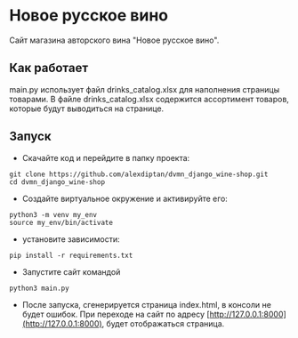 # Новое русское вино

Сайт магазина авторского вина "Новое русское вино".

## Как работает
main.py использует файл drinks_catalog.xlsx для наполнения страницы товарами. В файле drinks_catalog.xlsx 
содержится ассортимент товаров, которые будут выводиться на странице.

## Запуск

- Скачайте код и перейдите в папку проекта:
```
git clone https://github.com/alexdiptan/dvmn_django_wine-shop.git
cd dvmn_django_wine-shop
```
- Создайте виртуальное окружение и активируйте его:
```
python3 -m venv my_env
source my_env/bin/activate
```
- установите зависимости:
```
pip install -r requirements.txt
```
- Запустите сайт командой
```
python3 main.py
```
- После запуска, сгенерируется страница index.html, в консоли не будет ошибок. При переходе на сайт
по адресу [http://127.0.0.1:8000](http://127.0.0.1:8000), будет отображаться страница.